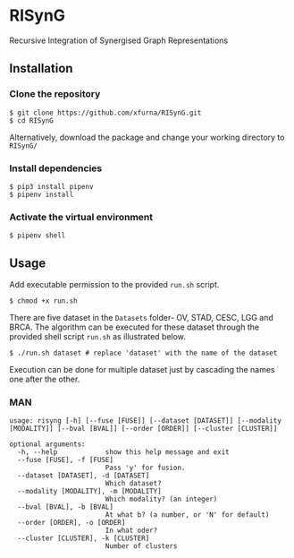 # RISynG

Recursive Integration of Synergised Graph Representations

## Installation

### Clone the repository 

```
$ git clone https://github.com/xfurna/RISynG.git
$ cd RISynG
```
Alternatively, download the package and change your working directory to `RISynG/`
### Install dependencies

```
$ pip3 install pipenv
$ pipenv install
```

### Activate the virtual environment

```
$ pipenv shell
```

## Usage
Add executable permission to the provided `run.sh` script.
```
$ chmod +x run.sh
```
There are five dataset in the `Datasets` folder- OV, STAD, CESC, LGG and BRCA. The algorithm can be executed for these dataset through the provided shell script `run.sh` as illustrated below.

```
$ ./run.sh dataset # replace 'dataset' with the name of the dataset
```
Execution can be done for multiple dataset just by cascading the names one after the other.

### MAN
```
usage: risyng [-h] [--fuse [FUSE]] [--dataset [DATASET]] [--modality [MODALITY]] [--bval [BVAL]] [--order [ORDER]] [--cluster [CLUSTER]]

optional arguments:
  -h, --help            show this help message and exit
  --fuse [FUSE], -f [FUSE]
                        Pass 'y' for fusion.
  --dataset [DATASET], -d [DATASET]
                        Which dataset?
  --modality [MODALITY], -m [MODALITY]
                        Which modality? (an integer)
  --bval [BVAL], -b [BVAL]
                        At what b? (a number, or 'N' for default)
  --order [ORDER], -o [ORDER]
                        In what oder?
  --cluster [CLUSTER], -k [CLUSTER]
                        Number of clusters
```
